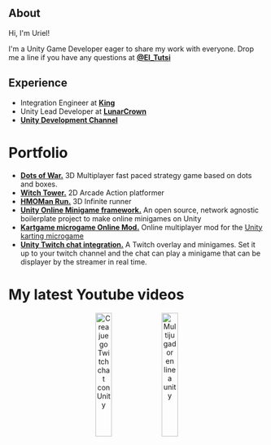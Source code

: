 ## About

Hi, I'm Uriel! 

I'm a Unity Game Developer eager to share my work with everyone. Drop me a line if you have any questions at [**@El_Tutsi**](https://twitter.com/El_tutsi)


## Experience

* Integration Engineer at [**King**](https://www.king.com/)
* Unity Lead Developer at [**LunarCrown**](http://lunarcrown.com/)
* [**Unity Development Channel**](https://www.youtube.com/@El_Tutsi)

# Portfolio
* [**Dots of War.**](http://lunarcrown.com/dotsofwar/) 3D Multiplayer fast paced strategy game based on dots and boxes.
* [**Witch Tower.**](https://play.google.com/store/apps/details?id=com.ranacalva.witchtower&pli=1) 2D Arcade Action platformer
* [**HMOMan Run.**](https://play.google.com/store/apps/details?id=com.UnityHMO.HmoManRun) 3D Infinite runner
* [**Unity Online Minigame framework.**](https://el-tutsi.itch.io/pokemon-stadium-minigames) An open source, network agnostic boilerplate project to make online minigames on Unity
* [**Kartgame microgame Online Mod.**](https://el-tutsi.itch.io/unity-karting-multiplayer-mod) Online multiplayer mod for the [Unity karting microgame](https://learn.unity.com/project/karting-template)
* [**Unity Twitch chat integration.**](https://el-tutsi.itch.io/twitch-chat-avatars) A Twitch overlay and minigames. Set it up to your twitch channel and the chat can play a minigame that can be displayer by the streamer in real time.


# My latest Youtube videos
<div align="center">
  <a href='https://www.youtube.com/watch?v=Dp8BheHMrO8'><img src='https://img.youtube.com/vi/Dp8BheHMrO8/0.jpg' alt='Crea juego Twitch chat con Unity' width='25%' height='25%'></a>
    <a href="https://www.youtube.com/watch?v=udeCVByDEAg"><img src="https://img.youtube.com/vi/udeCVByDEAg/0.jpg" alt="Multijugador en linea unity" width=25% height=25%></a>
</div>
